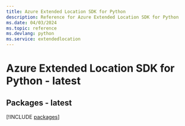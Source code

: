 ```yaml
---
title: Azure Extended Location SDK for Python
description: Reference for Azure Extended Location SDK for Python
ms.date: 04/03/2024
ms.topic: reference
ms.devlang: python
ms.service: extendedlocation
---
```

# Azure Extended Location SDK for Python - latest
## Packages - latest
[!INCLUDE [packages](extended-location-index.md)]